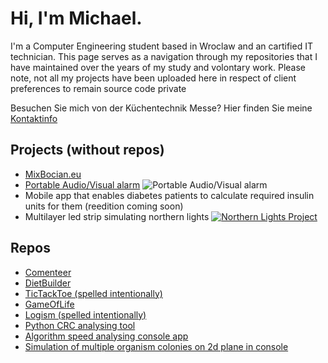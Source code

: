# Hi, I'm Michael. 
I'm a Computer Engineering student based in Wroclaw and an cartified IT technician.
This page serves as a navigation through my repositories that I have maintained over the years of my study and volontary work.
Please note, not all my projects have been uploaded here in respect of client preferences to remain source code private

Besuchen Sie mich von der Küchentechnik Messe? Hier finden Sie meine [Kontaktinfo](https://mikestork.github.io)

## Projects (without repos)
- [MixBocian.eu](https://mixbocian.eu)
- [Portable Audio/Visual alarm](https://github.com/MikeStork/ProjektOIAK) ![Portable Audio/Visual alarm](https://github.com/MikeStork/ProjektOIAK/blob/main/20240610_145329.webp)
- Mobile app that enables diabetes patients to calculate required insulin units for them (reedition coming soon)
- Multilayer led strip simulating northern lights [![Northern Lights Project](https://img.youtube.com/vi/jUKkya_MV-A/0.jpg)](https://youtube.com/shorts/jUKkya_MV-A?feature=share)
## Repos
- [Comenteer](https://github.com/MikeStork/Commenteer)
- [DietBuilder](https://github.com/MikeStork/DietBuilder)
- [TicTackToe (spelled intentionally)](https://github.com/MikeStork/TicTacToe)
- [GameOfLife](https://github.com/MikeStork/GameOfLife)
- [Logism (spelled intentionally)](https://github.com/MikeStork/LOGISM)
- [Python CRC analysing tool](https://github.com/MikeStork/ProjektNIDUC)
- [Algorithm speed analysing console app](https://github.com/MikeStork/ProjektAIZO)
- [Simulation of multiple organism colonies on 2d plane in console](https://github.com/MikeStork/ProjektProgramowanieObiektowe)
  
